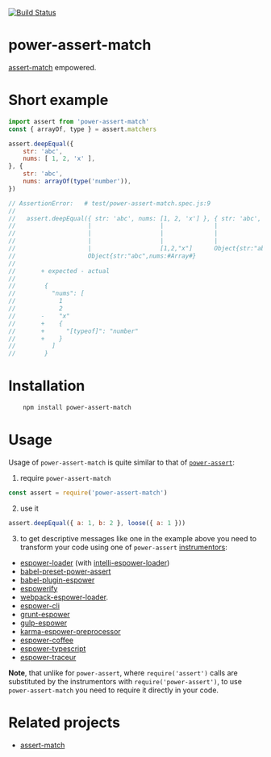 [![Build Status](https://travis-ci.org/rmdm/power-assert-match.svg?branch=master)](https://travis-ci.org/rmdm/power-assert-match)

power-assert-match
==================

[assert-match](https://github.com/rmdm/assert-match) empowered.

Short example
=============

```javascript
import assert from 'power-assert-match'
const { arrayOf, type } = assert.matchers

assert.deepEqual({
    str: 'abc',
    nums: [ 1, 2, 'x' ],
}, {
    str: 'abc',
    nums: arrayOf(type('number')),
})

// AssertionError:   # test/power-assert-match.spec.js:9
//
//   assert.deepEqual({ str: 'abc', nums: [1, 2, 'x'] }, { str: 'abc', nums: arrayOf(type('number')) })
//                    |                   |              |                   |       |
//                    |                   |              |                   |       TypeMatcher{expected:"number"}
//                    |                   |              |                   ArrayOfMatcher{expected:#TypeMatcher#}
//                    |                   [1,2,"x"]      Object{str:"abc",nums:#ArrayOfMatcher#}
//                    Object{str:"abc",nums:#Array#}
//
//       + expected - actual
//
//        {
//          "nums": [
//            1
//            2
//       -    "x"
//       +    {
//       +      "[typeof]": "number"
//       +    }
//          ]
//        }
```

Installation
============

```sh
    npm install power-assert-match
```

Usage
=====

Usage of `power-assert-match` is quite similar to that of
[`power-assert`](https://github.com/power-assert-js/power-assert):

1. require `power-assert-match`
```javascript
const assert = require('power-assert-match')
```
2. use it
``` javascript
assert.deepEqual({ a: 1, b: 2 }, loose({ a: 1 }))
```
3. to get descriptive messages like one in the example above you need to
transform your code using one of `power-assert` [instrumentors](https://github.com/power-assert-js/power-assert#be-sure-to-transform-test-code):

 - [espower-loader](https://github.com/power-assert-js/espower-loader) (with [intelli-espower-loader](https://github.com/power-assert-js/intelli-espower-loader))
 - [babel-preset-power-assert](https://github.com/power-assert-js/babel-preset-power-assert)
 - [babel-plugin-espower](https://github.com/power-assert-js/babel-plugin-espower)
 - [espowerify](https://github.com/power-assert-js/espowerify)
 - [webpack-espower-loader](https://github.com/power-assert-js/webpack-espower-loader).
 - [espower-cli](https://github.com/power-assert-js/espower-cli)
 - [grunt-espower](https://github.com/power-assert-js/grunt-espower)
 - [gulp-espower](https://github.com/power-assert-js/gulp-espower)
 - [karma-espower-preprocessor](https://github.com/power-assert-js/karma-espower-preprocessor)
 - [espower-coffee](https://github.com/power-assert-js/espower-coffee)
 - [espower-typescript](https://github.com/power-assert-js/espower-typescript)
 - [espower-traceur](https://github.com/power-assert-js/espower-traceur)

**Note**, that unlike for `power-assert`, where `require('assert')` calls are
substituted by the instrumentors with `require('power-assert')`, to use
`power-assert-match` you need to require it directly in your code.

Related projects
================

- [assert-match](https://github.com/rmdm/assert-match)
